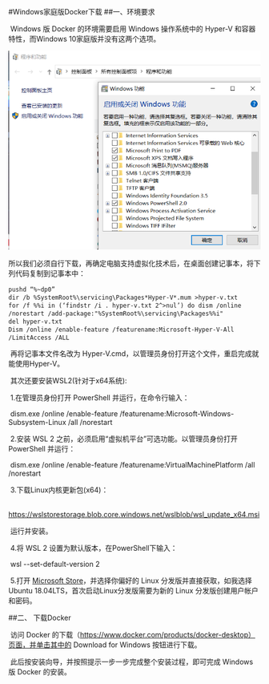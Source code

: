 #Windows家庭版Docker下载
##一、环境要求

​        Windows 版 Docker 的环境需要启用 Windows 操作系统中的 Hyper-V 和容器特性，而Windows 10家庭版并没有这两个选项。

![image-20210716110519525](image-20210716110519525.png)

​       所以我们必须自行下载，再确定电脑支持虚拟化技术后，在桌面创建记事本，将下列代码复制到记事本中：

    pushd “%~dp0”
    dir /b %SystemRoot%\servicing\Packages*Hyper-V*.mum >hyper-v.txt
    for /f %%i in (‘findstr /i . hyper-v.txt 2^>nul’) do dism /online /norestart /add-package:"%SystemRoot%\servicing\Packages%%i"
    del hyper-v.txt
    Dism /online /enable-feature /featurename:Microsoft-Hyper-V-All /LimitAccess /ALL
​       再将记事本文件名改为 Hyper-V.cmd，以管理员身份打开这个文件，重启完成就能使用Hyper-V。

​       其次还要安装WSL2(针对于x64系统):

​              1.在管理员身份打开 PowerShell 并运行，在命令行输入：

​             dism.exe /online /enable-feature /featurename:Microsoft-Windows-Subsystem-Linux /all /norestart

​              2.安装 WSL 2 之前，必须启用“虚拟机平台”可选功能。以管理员身份打开 PowerShell 并运行：

​             dism.exe /online /enable-feature /featurename:VirtualMachinePlatform /all /norestart

​             3.下载Linux内核更新包(x64)：

​                    https://wslstorestorage.blob.core.windows.net/wslblob/wsl_update_x64.msi

​                 运行并安装。

​             4.将 WSL 2 设置为默认版本，在PowerShell下输入：

​                   wsl --set-default-version 2

​             5.打开 [Microsoft Store](https://aka.ms/wslstore)，并选择你偏好的 Linux 分发版并直接获取，如我选择 Ubuntu                                          18.04LTS，首次启动Linux分发版需要为新的 Linux 分发版创建用户帐户和密码。

##二、 下载Docker

​         访问 Docker 的下载（https://www.docker.com/products/docker-desktop）页面，并单击其中的 Download for Windows 按钮进行下载。

​         此后按安装向导，并按照提示一步一步完成整个安装过程，即可完成 Windows 版 Docker 的安装。

​                   

 

